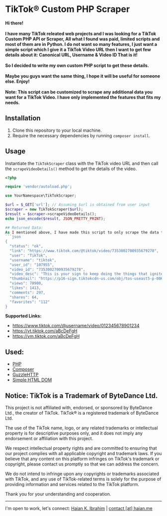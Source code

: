 # TikTok® Custom PHP Scraper

**Hi there!<br><br>I have many TikTok releated web projects and I was looking for a TikTok Custom PHP API or Scraper, All what I found was paid, limited scripts and most of them are in Python. I do not want so many features, I just want a simple script which I give it a TikTok Video URL then I want to get few details about it: Canonical URL, Username & Video ID That is it!<br><br>So I decided to write my own custom PHP script to get these details.<br><br>Maybe you guys want the same thing, I hope it will be useful for someone else. Enjoy!<br><br>Note: This script can be customized to scrape any additional data you want for a TikTok Video. I have only implemented the features that fits my needs.**

## Installation

1. Clone this repository to your local machine.
2. Require the necessary dependencies by running `composer install`.

## Usage

Instantiate the `TikTokScraper` class with the TikTok video URL and then call the `scrapeVideoDetails()` method to get the details of the video.

```php
<?php

require 'vendor/autoload.php';

use YourNamespace\TikTokScraper;

$url = $_GET['url']; // Assuming $url is obtained from user input
$scraper = new TikTokScraper($url);
$result = $scraper->scrapeVideoDetails();
echo json_encode($result, JSON_PRETTY_PRINT);

## Returned Data:
As I mentioned above, I have made this script to only scrape the data that I need. So, It will return only these values for the given TikTok video URL:
```json
{
  "status": "ok",
  "link": "https://www.tiktok.com/@tiktok/video/7353002700935679278",
  "user": "TikTok",
  "username": "tiktok",
  "user_id": "107955",
  "video_id": "7353002700935679278",
  "video_desc": "This is your sign to keep doing the things that ignite your soul ✨ You’re destined to be your best self. #WomensMonth #PowerOfWe #JustLikeThat #Manifesting",
  "thumbnail": "https://p16-sign.tiktokcdn-us.com/obj/tos-useast5-p-0068-tx/owxlSFD9VCDevQAvkWEIjzCAOA1gdzARCmfOVA?x-expires=1712268000&x-signature=oZRVD2O2Kr1hr96YoN2r%2F15GKoM%3D",
  "views": 78900,
  "likes": 1413,
  "comments": 297,
  "shares": 64,
  "favorites": "112"
}
```
**Supported Links:**
  - https://www.tiktok.com/@username/video/012345678901234
  - https://vt.tiktok.com/aBcDeFgH
  - https://vm.tiktok.com/aBcDeFgH

## Used:
- [PHP](https://php.net/)
- [Composer](https://getcomposer.org/)
- [GuzzleHTTP](https://docs.guzzlephp.org/en/stable/)
- [Simple HTML DOM](https://simplehtmldom.sourceforge.io/docs/1.9/index.html)

## Notice: TikTok is a Trademark of ByteDance Ltd.

This project is not affiliated with, endorsed, or sponsored by ByteDance Ltd., the creator of TikTok. TikTok® is a registered trademark of ByteDance Ltd.

The use of the TikTok name, logo, or any related trademarks or intellectual property is for descriptive purposes only, and it does not imply any endorsement or affiliation with this project.

We respect intellectual property rights and are committed to ensuring that our project complies with all applicable copyright and trademark laws. If you believe that any content on this platform infringes on TikTok's trademark or copyright, please contact us promptly so that we can address the concern.

We do not intend to infringe upon any copyrights or trademarks associated with TikTok, and any use of TikTok-related terms is solely for the purpose of providing information and services related to the TikTok platform.

Thank you for your understanding and cooperation.

---
I'm open to work, let's connect: [Haian K. Ibrahim](https://linkedin.com/in/haian-k-ibrahim) | [contact [at] haian.me](mailto:contact@haian.me)
